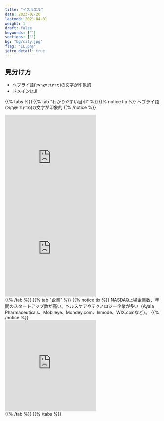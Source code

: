 ```yaml
---
title: "イスラエル"
date: 2023-02-26
lastmod: 2023-04-01
weight: 1
draft: false
keywords: [""]
sections: [""]
bg: "bg/city.jpg"
flag: "IL.png"
jetro_detail: true
---
```


<div class="main-desciption country-description">
    <h2 class="section-title">見分け方</h2>
    <ul class="rule-list">
        <li>ヘブライ語(מְדִינַת יִשְׂרָאֵל)の文字が印象的</li>
        <li>ドメインは<span class="quiz">.il</span></li>
    </ul>
</div>

{{% tabs  %}}
{{% tab "わかりやすい目印" %}}
{{% notice tip %}}
ヘブライ語(מְדִינַת יִשְׂרָאֵל)の文字が印象的
{{% /notice %}}
<div class="googlemap-if">
<iframe src="https://www.google.com/maps/embed?pb=!4v1681531170359!6m8!1m7!1sbHHSCA3ho41kILqM8Oe7Pg!2m2!1d31.68368127343782!2d34.56125524934821!3f158.80589629491675!4f10.198231201934718!5f3.0926501241038236" width="295" height="295" style="border:0;" allowfullscreen="" loading="lazy" referrerpolicy="no-referrer-when-downgrade"></iframe>
<iframe src="https://www.google.com/maps/embed?pb=!4v1681531125120!6m8!1m7!1s9A-xDlbLm4qRshYAPamDDw!2m2!1d31.80292628397164!2d35.21309927153935!3f255.9978585350116!4f-0.3180185350946658!5f3.325193203789971" width="295" height="295" style="border:0;" allowfullscreen="" loading="lazy" referrerpolicy="no-referrer-when-downgrade"></iframe>
</div>
{{% /tab %}}
{{% tab "企業" %}}
{{% notice tip %}}
NASDAQ上場企業数、年間のスタートアップ数が高い。ヘルスケアやテクノロジー企業が多い（Ayala Pharmaceuticals、Mobileye、Mondey.com、Inmode、WIX.comなど）。
{{% /notice %}}
<div class="googlemap-if">
<iframe src="https://www.google.com/maps/embed?pb=!4v1681531573606!6m8!1m7!1si_HE-yj_qD9Yst1oOoa1Fw!2m2!1d32.79017313161648!2d34.95902336733948!3f231.5685724468239!4f36.14297523205643!5f3.2932218757552056" width="295" height="295" style="border:0;" allowfullscreen="" loading="lazy" referrerpolicy="no-referrer-when-downgrade"></iframe>
</div>
{{% /tab %}}
{{% /tabs %}}